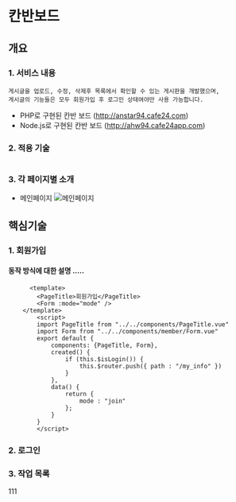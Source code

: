 # 칸반보드
## 개요
### 1. 서비스 내용
```
게시글을 업로드, 수정, 삭제후 목록에서 확인할 수 있는 게시판을 개발했으며,
게시글의 기능들은 모두 회원가입 후 로그인 상태여야만 사용 가능합니다.
```

* PHP로 구현된 칸반 보드 (http://anstar94.cafe24.com)
* Node.js로 구현된 칸반 보드 (http://ahw94.cafe24app.com)

### 2. 적용 기술

```

```

### 3. 각 페이지별 소개
* 메인페이지
![메인페이지](https://www.google.com/images/branding/googlelogo/2x/googlelogo_color_272x92dp.png)



## 핵심기술
### 1. 회원가입
#### 동작 방식에 대한 설명 .....
```
	  <template>
		<PageTitle>회원가입</PageTitle>
		<Form :mode="mode" />
	</template>
		<script>
		import PageTitle from "../../components/PageTitle.vue"
		import Form from "../../components/member/Form.vue"
		export default {
			components: {PageTitle, Form},
			created() {
				if (this.$isLogin()) {
					this.$router.push({ path : "/my_info" })
				}
			},
			data() {
				return {
					mode : "join"
				};
			}
		}
		</script>
```
### 2. 로그인

### 3. 작업 목록

111
